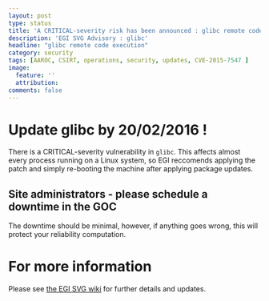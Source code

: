 ```yaml
---
layout: post
type: status
title: 'A CRITICAL-severity risk has been announced : glibc remote code execution.'
description: 'EGI SVG Advisory : glibc'
headline: "glibc remote code execution"
category: security
tags: [AAROC, CSIRT, operations, security, updates, CVE-2015-7547 ]
image:
  feature: ''
  attribution:
comments: false
---
```


# Update glibc by 20/02/2016 !

There is a CRITICAL-severity vulnerability in `glibc`. This affects almost every process running on a Linux system, so EGI reccomends applying the patch and simply re-booting the machine after applying package updates.

## <i class="fa fa-exclamation-circle"></i> Site administrators - please schedule a downtime in the GOC

The downtime should be minimal, however, if anything goes wrong, this will protect your reliability computation.

# For more information

Please see [the EGI SVG wiki](https://wiki.egi.eu/wiki/SVG:Advisory-SVG-CVE-2015-7547) for further details and updates.
